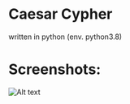# Caesar Cypher 

written in python (env. python3.8)


# Screenshots:
![Alt text](https://github.com/K1ck4Cheat/CaesarCypherV2/blob/main/screenshot.png?raw=true "Title")
